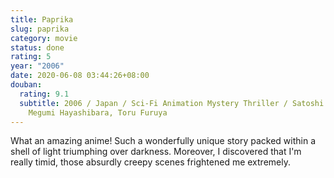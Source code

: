 ```yaml
---
title: Paprika
slug: paprika
category: movie
status: done
rating: 5
year: "2006"
date: 2020-06-08 03:44:26+08:00
douban:
  rating: 9.1
  subtitle: 2006 / Japan / Sci-Fi Animation Mystery Thriller / Satoshi Kon /
    Megumi Hayashibara, Toru Furuya
---
```


What an amazing anime! Such a wonderfully unique story packed within a shell of light triumphing over darkness. Moreover, I discovered that I'm really timid, those absurdly creepy scenes frightened me extremely.
